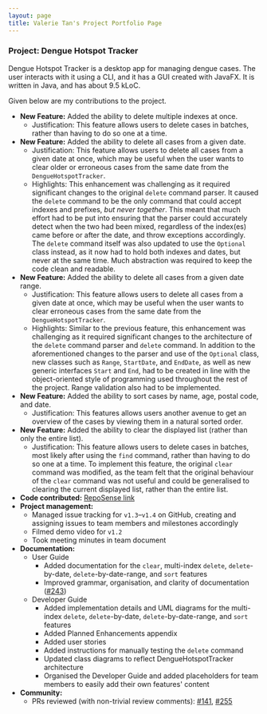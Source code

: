 ```yaml
---
layout: page
title: Valerie Tan's Project Portfolio Page
---
```


### Project: Dengue Hotspot Tracker

Dengue Hotspot Tracker is a desktop app for managing dengue cases.
The user interacts with it using a CLI, and it has a GUI created with JavaFX.
It is written in Java, and has about 9.5 kLoC.

Given below are my contributions to the project.

* **New Feature:** Added the ability to delete multiple indexes at once.
  * Justification: This feature allows users to delete cases in batches, rather than having to do so one at a time.
* **New Feature:** Added the ability to delete all cases from a given date.
  * Justification: This feature allows users to delete all cases from a given date at once, which may be useful
    when the user wants to clear older or erroneous cases from the same date from the `DengueHotspotTracker`.
  * Highlights: This enhancement was challenging as it required significant changes to the original `delete` command parser.
    It caused the `delete` command to be the only command that could accept indexes and prefixes, _but never together_.
    This meant that much effort had to be put into ensuring that the parser could accurately detect when the two had been mixed,
    regardless of the index(es) came before or after the date, and throw exceptions accordingly.
    The `delete` command itself was also updated to use the `Optional` class instead, as it now had to hold both indexes and dates,
    but never at the same time. Much abstraction was required to keep the code clean and readable.
* **New Feature:** Added the ability to delete all cases from a given date range.
  * Justification: This feature allows users to delete all cases from a given date at once, which may be useful
    when the user wants to clear erroneous cases from the same date from the `DengueHotspotTracker`.
  * Highlights: Similar to the previous feature, this enhancement was challenging as it required significant changes
    to the architecture of the `delete` command parser and `delete` command. In addition to the aforementioned changes
    to the parser and use of the `Optional` class, new classes such as `Range`, `StartDate`, and `EndDate`, as well as
    new generic interfaces `Start` and `End`, had to be created in line with the object-oriented style of programming
    used throughout the rest of the project. Range validation also had to be implemented.
* **New Feature:** Added the ability to sort cases by name, age, postal code, and date.
  * Justification: This features allows users another avenue to get an overview of the cases by viewing them in a natural sorted order.
* **New Feature:** Added the ability to clear the displayed list (rather than only the entire list).
  * Justification: This feature allows users to delete cases in batches, most likely after using the `find` command,
    rather than having to do so one at a time. To implement this feature, the original `clear` command was modified,
    as the team felt that the original behaviour of the `clear` command was not useful and could be generalised to
    clearing the current displayed list, rather than the entire list.
* **Code contributed:** [RepoSense link](https://nus-cs2103-ay2223s2.github.io/tp-dashboard/?search=valerietanhx)
* **Project management:**
  * Managed issue tracking for `v1.3`–`v1.4` on GitHub, creating and assigning issues to team members and milestones accordingly
  * Filmed demo video for `v1.2`
  * Took meeting minutes in team document
* **Documentation:**
  * User Guide
    * Added documentation for the `clear`, multi-index `delete`, `delete`-by-date, `delete`-by-date-range, and `sort` features
    * Improved grammar, organisation, and clarity of documentation ([#243](https://github.com/AY2223S2-CS2103-W17-2/tp/pull/243))
  * Developer Guide
    * Added implementation details and UML diagrams for the multi-index `delete`, `delete`-by-date, `delete`-by-date-range, and `sort` features
    * Added Planned Enhancements appendix
    * Added user stories
    * Added instructions for manually testing the `delete` command
    * Updated class diagrams to reflect DengueHotspotTracker architecture
    * Organised the Developer Guide and added placeholders for team members to easily add their own features' content
* **Community:**
  * PRs reviewed (with non-trivial review comments): [#141](https://github.com/AY2223S2-CS2103-W17-2/tp/pull/141), [#255](https://github.com/AY2223S2-CS2103-W17-2/tp/pull/255)
